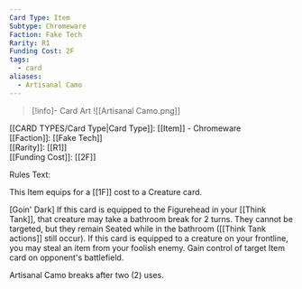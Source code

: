 ```yaml
---
Card Type: Item
Subtype: Chromeware
Faction: Fake Tech
Rarity: R1
Funding Cost: 2F
tags:
  - card
aliases:
  - Artisanal Camo
---
```

> [!info]- Card Art
> ![[Artisanal Camo.png]]

[[CARD TYPES/Card Type|Card Type]]: [[Item]] - Chromeware  
[[Faction]]: [[Fake Tech]]  
[[Rarity]]: [[R1]]  
[[Funding Cost]]: [[2F]]  

Rules Text:  

This Item equips for a [[1F]] cost to a Creature card.  

[Goin' Dark] If this card is equipped to the Figurehead in your [[Think Tank]], that creature may take a bathroom break for 2 turns. They cannot be targeted, but they remain Seated while in the bathroom ([[Think Tank actions]] still occur).
If this card is equipped to a creature on your frontline, you may steal an item from your foolish enemy. Gain control of target Item card on opponent's battlefield.  

Artisanal Camo breaks after two (2) uses.  